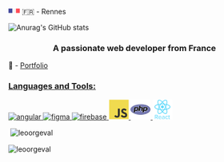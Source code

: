 <p><img src="flag_france.svg" alt="French flag" width="23" height="14"> 🇫🇷 - Rennes</p>

![Anurag's GitHub stats](https://github-readme-stats.vercel.app/api?username=LeoOrgeval&show_icons=true&theme=dracula)

<h3 align="center">A passionate web developer from France</h3>

🚀 - <a href="https://leoorgeval.web.app" target="_blank">Portfolio


<h3 align="left">Languages and Tools:</h3>
<p align="left"> <a href="https://angular.io" target="_blank" rel="noreferrer"> <img src="https://angular.io/assets/images/logos/angular/angular.svg" alt="angular" width="40" height="40"/> </a> <a href="https://www.figma.com/" target="_blank" rel="noreferrer"> <img src="https://www.vectorlogo.zone/logos/figma/figma-icon.svg" alt="figma" width="40" height="40"/> </a> <a href="https://firebase.google.com/" target="_blank" rel="noreferrer"> <img src="https://www.vectorlogo.zone/logos/firebase/firebase-icon.svg" alt="firebase" width="40" height="40"/> </a> <a href="https://developer.mozilla.org/en-US/docs/Web/JavaScript" target="_blank" rel="noreferrer"> <img src="https://raw.githubusercontent.com/devicons/devicon/master/icons/javascript/javascript-original.svg" alt="javascript" width="40" height="40"/> </a> <a href="https://www.php.net" target="_blank" rel="noreferrer"> <img src="https://raw.githubusercontent.com/devicons/devicon/master/icons/php/php-original.svg" alt="php" width="40" height="40"/> </a> <a href="https://reactjs.org/" target="_blank" rel="noreferrer"> <img src="https://raw.githubusercontent.com/devicons/devicon/master/icons/react/react-original-wordmark.svg" alt="react" width="40" height="40"/> </a> </p>

<p>&nbsp;<img align="center" src="https://github-readme-stats.vercel.app/api?username=leoorgeval&show_icons=true&locale=en" alt="leoorgeval" /></p>

<p><img align="center" src="https://github-readme-streak-stats.herokuapp.com/?user=leoorgeval&" alt="leoorgeval" /></p>
